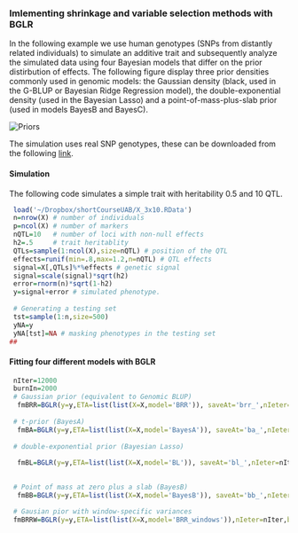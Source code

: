 ### Imlementing shrinkage and variable selection methods with BGLR

In the following example we use human genotypes (SNPs from distantly related individuals) to simulate an additive trait and subsequently analyze the simulated data using four Bayesian models that differ on the prior distirbution of effects. The following figure display three prior densities commonly used in genomic models: the Gaussian density (black, used in the G-BLUP or Bayesian Ridge Regression model), the double-exponential density (used in the Bayesian Lasso) and a point-of-mass-plus-slab prior (used in models BayesB and BayesC).


![Priors](https://github.com/gdlc/BGLR/blob/master/priors.jpg)

The simulation uses real SNP genotypes, these can be downloaded from the following [link](https://www.dropbox.com/s/tkrnzipro28gah2/X_3K_30K.RData?dl=0).

#### Simulation
The following code simulates a simple trait with heritability 0.5 and 10 QTL.

```R
 load('~/Dropbox/shortCourseUAB/X_3x10.RData')
 n=nrow(X) # number of individuals
 p=ncol(X) # number of markers
 nQTL=10   # number of loci with non-null effects
 h2=.5     # trait heritablity
 QTLs=sample(1:ncol(X),size=nQTL) # position of the QTL
 effects=runif(min=.8,max=1.2,n=nQTL) # QTL effects
 signal=X[,QTLs]%*%effects # genetic signal
 signal=scale(signal)*sqrt(h2)
 error=rnorm(n)*sqrt(1-h2)
 y=signal+error # simulated phenotype.
 
 # Generating a testing set
 tst=sample(1:n,size=500)
 yNA=y 
 yNA[tst]=NA # masking phenotypes in the testing set
##
```

#### Fitting four different models with BGLR
```R
 nIter=12000
 burnIn=2000
 # Gaussian prior (equivalent to Genomic BLUP)
  fmBRR=BGLR(y=y,ETA=list(list(X=X,model='BRR')), saveAt='brr_',nIeter=nIter,burnIn=burnIn)
 
 # t-prior (BayesA)
  fmBA=BGLR(y=y,ETA=list(list(X=X,model='BayesA')), saveAt='ba_',nIeter=nIter,burnIn=burnIn)
 
 # double-exponential prior (Bayesian Lasso)
 
  fmBL=BGLR(y=y,ETA=list(list(X=X,model='BL')), saveAt='bl_',nIeter=nIter,burnIn=burnIn)

 
 # Point of mass at zero plus a slab (BayesB)
  fmBB=BGLR(y=y,ETA=list(list(X=X,model='BayesB')), saveAt='bb_',nIeter=nIter,burnIn=burnIn)

 # Gausian pior with window-specific variances
 fmBRRW=BGLR(y=y,ETA=list(list(X=X,model='BRR_windows')),nIeter=nIter,burnIn=burnIn)

```

```


